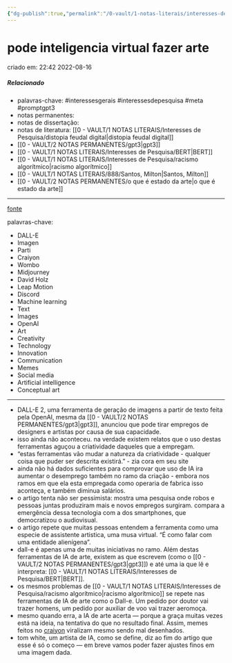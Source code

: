 ```yaml
---
{"dg-publish":true,"permalink":"/0-vault/1-notas-literais/interesses-de-pesquisa/pode-inteligencia-virtual-fazer-arte/","tags":["interessesgerais","interessesdepesquisa","meta","promptgpt3"],"dgHomeLink":true,"dgShowLocalGraph":true,"dgShowFileTree":true,"dgEnableSearch":true}
---
```


# pode inteligencia virtual fazer arte
criado em: 22:42 2022-08-16

##### Relacionado
- palavras-chave: #interessesgerais  #interessesdepesquisa #meta #promptgpt3  
- notas permanentes: 
- notas de dissertação:
- notas de literatura: [[0 - VAULT/1 NOTAS LITERAIS/Interesses de Pesquisa/distopia feudal digital\|distopia feudal digital]]
- [[0 - VAULT/2 NOTAS PERMANENTES/gpt3\|gpt3]]
- [[0 - VAULT/1 NOTAS LITERAIS/Interesses de Pesquisa/BERT\|BERT]]
- [[0 - VAULT/1 NOTAS LITERAIS/Interesses de Pesquisa/racismo algorítmico\|racismo algorítmico]]
- [[0 - VAULT/1 NOTAS LITERAIS/888/Santos, Milton\|Santos, Milton]]
- [[0 - VAULT/2 NOTAS PERMANENTES/o que é estado da arte\|o que é estado da arte]]

---
[fonte](https://www.wired.com/story/when-ai-makes-art/)

palavras-chave:
- DALL-E 
- Imagen 
- Parti 
- Craiyon 
- Wombo 
- Midjourney 
- David Holz 
- Leap Motion 
- Discord 
- Machine learning 
- Text 
- Images 
- OpenAI 
- Art 
- Creativity 
- Technology 
- Innovation 
- Communication 
- Memes 
- Social media 
- Artificial intelligence 
- Conceptual art

---


- DALL-E 2, uma ferramenta de geração de imagens a partir de texto feita pela OpenAI, mesma da [[0 - VAULT/2 NOTAS PERMANENTES/gpt3\|gpt3]], anunciou que pode tirar empregos de designers e artistas por causa de sua capacidade.
- isso ainda não aconteceu. na verdade existem relatos que o uso destas ferramentas aguçou a criatividade daqueles que a empregam. 
- “estas ferramentas vão mudar a natureza da criatividade - qualquer coisa que puder ser descrita existirá.” - zia cora em seu site
- ainda não há dados suficientes para comprovar que uso de IA ira aumentar o desemprego também no ramo da criação - embora nos ramos em que ela esta empregada como operaria de fabrica isso aconteça, e também diminua salários.
- o artigo tenta não ser pessimista: mostra uma pesquisa onde robos e pessoas juntas produziram mais e novos empregos surgiram. compara a emergência dessa tecnologia com a dos smartphones, que democratizou o audiovisual.
- o artigo repete que muitas pessoas entendem a ferramenta como uma especie de assistente artistica, uma musa virtual. “É como falar com uma entidade alienígena”.
- dall-e é apenas uma de muitas iniciativas no ramo. Além destas ferramentas de IA de arte, existem as que escrevem (como o [[0 - VAULT/2 NOTAS PERMANENTES/gpt3\|gpt3]]) e até uma ia que lê e interpreta: [[0 - VAULT/1 NOTAS LITERAIS/Interesses de Pesquisa/BERT\|BERT]].
- os mesmos problemas de [[0 - VAULT/1 NOTAS LITERAIS/Interesses de Pesquisa/racismo algorítmico\|racismo algorítmico]] se repete nas ferramentas de IA de arte como o Dall-e. Um pedido por doutor vai trazer homens, um pedido por auxiliar de voo vai trazer aeromoça.
- mesmo quando erra, a IA de arte acerta — porque a graça muitas vezes está na ideia, na tentativa do que no resultado final. Assim, memes feitos no [craiyon](https://www.craiyon.com/) viralizam mesmo sendo mal desenhados.
- tom white, um artista de IA, como se define, diz ao fim do artigo que esse é só o começo — em breve vamos poder fazer ajustes finos em uma imagem dada. 
